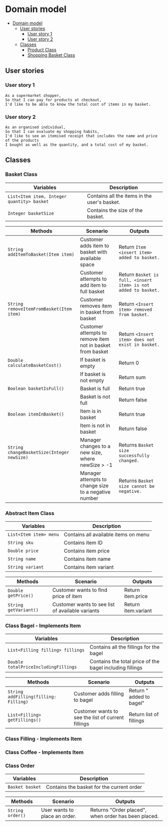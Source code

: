 # Domain model

<!-- TOC -->
* [Domain model](#domain-model)
    * [User stories](#user-stories)
        * [User story 1](#user-story-1)
        * [User story 2](#user-story-2)
    * [Classes](#classes)
        * [Product Class](#product-class)
        * [Shopping Basket Class](#shopping-basket-class)
<!-- TOC -->

## User stories
### User story 1
```
As a supermarket shopper,
So that I can pay for products at checkout,
I'd like to be able to know the total cost of items in my basket.
```

### User story 2
```
As an organised individual,
So that I can evaluate my shopping habits,
I'd like to see an itemised receipt that includes the name and price of the products
I bought as well as the quantity, and a total cost of my basket.
```

## Classes

### Basket Class
| Variables                                 | Description                                                          |
|-------------------------------------------|----------------------------------------------------------------------|
| ``List<Item item, Integer quantity> basket`` | Contains all the items in the user's basket.                         | 
| ``Integer basketSize``                        | Contains the size of the basket.                                     |

| Methods                                    | Scenario                                                   | Outputs                                                          |
|--------------------------------------------|------------------------------------------------------------|------------------------------------------------------------------|
| `String addItemToBasket(Item item)`        | Customer adds item to basket with available space          | Return ``Item <insert item> added to basket.``                   |
|                                            | Customer attempts to add item to full basket               | Return ``Basket is full, <insert item> is not added to basket.`` |
| `String removeItemFromBasket(Item item)`   | Customer removes item in basket from basket                | Return ``<Insert item> removed from basket.``                    |
|                                            | Customer attempts to remove item not in basket from basket | Return ``<Insert item> does not exist in basket.``               |
| `Double calculateBasketCost()`             | If basket is empty                                         | Return 0                                                         | 
|                                            | If basket is not empty                                     | Return sum                                                       |
| `Boolean basketIsFull()`                   | Basket is full                                             | Return true                                                      |
|                                            | Basket is not full                                         | Return false                                                     |
| `Boolean itemInBasket()`                   | Item is in basket                                          | Return true                                                      |
|                                            | Item is not in basket                                      | Return false                                                     |
| `String changeBasketSize(Integer newSize)` | Manager changes to a new size, where newSize > -1          | Returns ``Basket size successfully changed.``                    |
|                                            | Manager attempts to change size to a negative number       | Returns ``Basket size cannot be negative.``                      |

### Abstract Item Class
| Variables                | Description                          |
|--------------------------|--------------------------------------|
| ``List<Item item> menu`` | Contains all available items on menu | 
| ``String sku``           | Contains item ID                     |
| ``Double price``         | Contains item price                  |
| ``String name``          | Contains item name                   |
| ``String variant``       | Contains item variant                |



| Methods               | Scenario                                         | Outputs             |
|-----------------------|--------------------------------------------------|---------------------|
| `Double getPrice()`   | Customer wants to find price of item             | Return item.price   |
| `String getVariant()` | Customer wants to see list of available variants | Return item.variant |

### Class Bagel - Implements Item
| Variables                              | Description                                              |
|----------------------------------------|----------------------------------------------------------|
| ``List<Filling filling> fillings``     | Contains all the fillings for the bagel                  | 
| ``Double totalPriceIncludingFillings`` | Contains the total price of the bagel including fillings |


| Methods                               | Scenario                                           | Outputs                                  |
|---------------------------------------|----------------------------------------------------|------------------------------------------|
| `String addFilling(filling: Filling)` | Customer adds filling to bagel                     | Return "<Insert filling> added to bagel" |
| `List<Filling> getFillings()`         | Customer wants to see the list of current fillings | Return list of fillings                  |

### Class Filling - Implements Item

### Class Coffee - Implements Item

### Class Order 
| Variables                              | Description                                              |
|----------------------------------------|----------------------------------------------------------|
| ``Basket basket``                      | Contains the basket for the current order                | 


| Methods                          | Scenario                                           | Outputs                                             |
|----------------------------------|----------------------------------------------------|-----------------------------------------------------|
| `String order()`                 | User wants to place an order.                      | Returns "Order placed", when order has been placed. |
